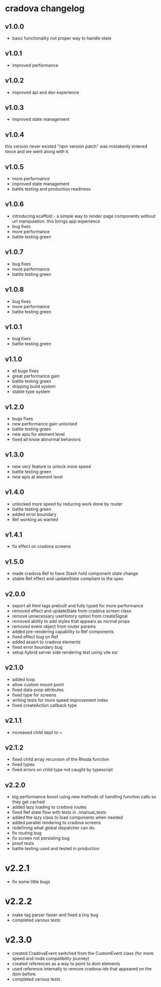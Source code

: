 # cradova changelog

## v1.0.0

- basic functionality not proper way to handle state

## v1.0.1

- improved performance

## v1.0.2

- improved api and dev experience

## v1.0.3

- improved state management

## v1.0.4

this version never existed
"npm version patch" was mistakenly entered twice
and we went along with it.

## v1.0.5

- more performance
- improved state management
- battle testing and production readiness

## v1.0.6

- introducing scaffold - a simple way to render page components
  without url manipulation.
  this brings app experience
- bug fixes
- more performance
- battle testing green

## v1.0.7

- bug fixes
- more performance
- battle testing green

## v1.0.8

- bug fixes
- more performance
- battle testing green

## v1.0.1

- bug fixes
- battle testing green

## v1.1.0

- all bugs fixes
- great performance gain
- battle testing green
- dripping build system
- stable type system

## v1.2.0

- bugs fixes
- new performance gain unlocked
- battle testing green
- new apis for element level
- fixed all know abnormal behaviors

## v1.3.0

- new very feature to unlock more speed
- battle testing green
- new apis at element level

## v1.4.0

- unlocked more speed by reducing work done by router
- battle testing green
- added error boundary
- Ref working as wanted

## v1.4.1

- fix effect on cradova screens

## v1.5.0

- made cradova Ref to have Stash hold component state change
- stable Ref effect and updateState compliant to the spec

## v2.0.0

- export all html tags prebuilt and fully typed for more performance
- removed effect and updateState from cradova screen class
- remove unnecessary useHistory option from createSignal
- removed ability to add styles that appears as normal props
- removed event object from router params
- added pre-rendering capability to Ref components
- fixed effect bug on Ref
- added assert to cradova elements
- fixed error boundary bug
- setup hybrid server side rendering test using vite ssr

## v2.1.0

- added loop
- allow custom mount point
- fixed data-prop attributes
- fixed type for screens
- writing tests for more speed improvement index
- fixed createAction callback type

## v2.1.1

- increased child dept to ~

## v2.1.2

- fixed child array recursion of the Rhoda function
- fixed types
- fixed errors on child type not caught by typescript

## v2.2.0

- big performance boost using new methods of handling function calls so they get cached
- added lazy loading to cradova routes
- fixed Ref state flow with tests in ./manual_tests
- added the lazy class to load components when needed
- added parallel rendering to cradova screens
- redefining what global dispatcher can do.
- fix routing bug
- fix screen not persisting bug
- proof tests
- battle testing used and tested in production

# v2.2.1

- fix some little bugs

# v2.2.2

- make tag parser faster and fixed a tiny bug
- completed various tests

# v2.3.0

- created CradovaEvent switched from the CustomEvent class (for more speed and node compatibility journey)
- created references as a way to point to dom elements
- used reference internally to remove cradova-ids that appeared on the dom before.
- completed various tests
